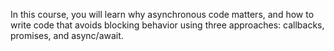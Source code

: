 In this course, you will learn why asynchronous code matters, and how to write code that avoids blocking behavior using three approaches: callbacks, promises, and async/await.